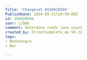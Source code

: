 ```yaml
---
Title: 'Changeset #156928504'
PublishDate: 2024-09-21T20:59:09Z
id: 156928504
user: L29Ah
comment: Determine roads lane count
created_by: StreetComplete_ee 58.22
tags:
- Montenegro
- Bar

---
```

